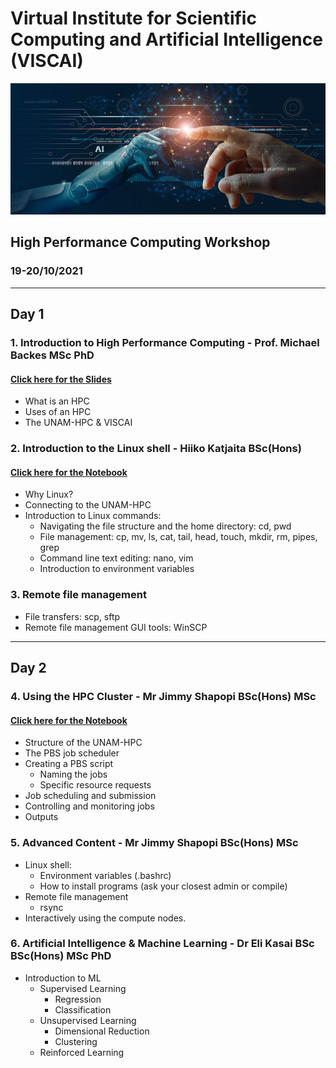 # Virtual Institute for Scientific Computing and Artificial Intelligence (VISCAI)
<img src="ai.png" style="width:800px">

## High Performance Computing Workshop
### 19-20/10/2021

___________________________________________________________________________________


## Day 1

### 1. Introduction to High Performance Computing - Prof. Michael Backes MSc PhD 

#### <a href="https://unam164-my.sharepoint.com/:p:/g/personal/mbackes_unam_na/EVu6YaHCCPJIr1_PuF0DF1oBB6lIXXZ68xvXrvkuNKCOdA?e=Lb03aJ" target="_blank">Click here for the Slides</a>

- What is an HPC
- Uses of an HPC
- The UNAM-HPC & VISCAI

### 2. Introduction to the Linux shell - Hiiko Katjaita BSc(Hons)

#### [Click here for the Notebook](Day1/Introduction_to_Linux.ipynb)

* Why Linux?
* Connecting to the UNAM-HPC
* Introduction to Linux commands:
    * Navigating the file structure and the home directory: cd, pwd
    * File management: cp, mv, ls, cat, tail, head, touch, mkdir, rm, pipes, grep
    * Command line text editing: nano, vim
    * Introduction to environment variables

### 3. Remote file management
* File transfers: scp, sftp
* Remote file management GUI tools: WinSCP
__________________________________________________________________



## Day 2

### 4. Using the HPC Cluster - Mr Jimmy Shapopi BSc(Hons) MSc

#### [Click here for the Notebook](Day2/HPC_PBS.ipynb)

* Structure of the UNAM-HPC
* The PBS job scheduler 
* Creating a PBS script
    * Naming the jobs
    * Specific resource requests
* Job scheduling and submission
* Controlling and monitoring jobs
* Outputs


### 5. Advanced Content - Mr Jimmy Shapopi BSc(Hons) MSc
* Linux shell:
    * Environment variables (.bashrc)
    * How to install programs (ask your closest admin or compile)
* Remote file management
    * rsync
* Interactively using the compute nodes.

### 6. Artificial Intelligence & Machine Learning - Dr Eli Kasai BSc BSc(Hons) MSc PhD
* Introduction to ML
    * Supervised Learning
        - Regression
        - Classification
    * Unsupervised Learning
        - Dimensional Reduction
        - Clustering
    * Reinforced Learning



